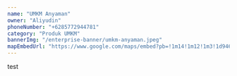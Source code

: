 ```yaml
---
name: "UMKM Anyaman"
owner: "Aliyudin"
phoneNumber: "+6285772944781"
category: "Produk UMKM"
bannerImg: "/enterprise-banner/umkm-anyaman.jpeg"
mapEmbedUrl: "https://www.google.com/maps/embed?pb=!1m14!1m12!1m3!1d946.8576798549285!2d106.50021850421369!3d-6.95455175711073!2m3!1f0!2f0!3f0!3m2!1i1024!2i768!4f13.1!5e0!3m2!1sid!2sid!4v1724436176696!5m2!1sid!2sid"
---
```


test 
